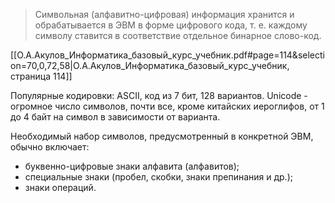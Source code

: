 > Символьная (алфавитно-цифровая) информация хранится и обрабатывается в ЭВМ в форме цифрового кода, т. е. каждому символу ставится в соответствие отдельное бинарное слово-код.

[[О.А.Акулов_Информатика_базовый_курс_учебник.pdf#page=114&selection=70,0,72,58|О.А.Акулов_Информатика_базовый_курс_учебник, страница 114]]

Популярные кодировки:
ASCII, код из 7 бит, 128 вариантов.
Unicode - огромное число символов, почти все, кроме китайских иероглифов, от 1 до 4 байт на символ в зависимости от варианта.

Необходимый набор символов, предусмотренный в конкретной ЭВМ, обычно включает: 
- буквенно-цифровые знаки алфавита (алфавитов); 
- специальные знаки (пробел, скобки, знаки препинания и др.); 
- знаки операций.